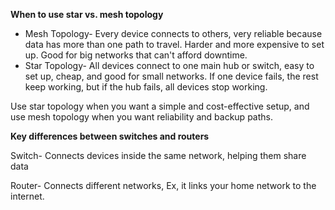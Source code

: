 **When to use star vs. mesh topology**
* Mesh Topology- Every device connects to others, very reliable because data has more than one path to travel. Harder and more expensive to set up. Good for big networks that can't afford downtime.
* Star Topology- All devices connect to one main hub or switch, easy to set up, cheap, and good for small networks. If one device fails, the rest keep working, but if the hub fails, all devices stop working.

Use star topology when you want a simple and cost-effective setup, and use mesh topology when you want reliability and backup paths. 

**Key differences between switches and routers**

Switch- Connects devices inside the same network, helping them share data

Router- Connects different networks, Ex, it links your home network to the internet.
